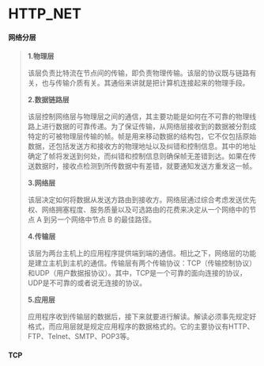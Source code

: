 # HTTP_NET

#### 网络分层

> **1.物理层**
>
> 该层负责比特流在节点间的传输，即负责物理传输。该层的协议既与链路有关，也与传输介质有关。其通俗来讲就是把计算机连接起来的物理手段。
>
> **2.数据链路层**
>
> 该层控制网络层与物理层之间的通信，其主要功能是如何在不可靠的物理线路上进行数据的可靠传递。为了保证传输，从网络层接收到的数据被分割成特定的可被物理层传输的帧。帧是用来移动数据的结构包，它不仅包括原始数据，还包括发送方和接收方的物理地址以及纠错和控制信息。其中的地址确定了帧将发送到何处，而纠错和控制信息则确保帧无差错到达。如果在传送数据时，接收点检测到所传数据中有差错，就要通知发送方重发这一帧。
>
> **3.网络层**
>
> 该层决定如何将数据从发送方路由到接收方。网络层通过综合考虑发送优先权、网络拥塞程度、服务质量以及可选路由的花费来决定从一个网络中的节点 A 到另一个网络中节点 B 的最佳路径。
>
> **4.传输层**
>
> 该层为两台主机上的应用程序提供端到端的通信。相比之下，网络层的功能是建立主机到主机的通信。传输层有两个传输协议：TCP（传输控制协议）和UDP（用户数据报协议）。其中，TCP是一个可靠的面向连接的协议，UDP是不可靠的或者说无连接的协议。
>
> **5.应用层**
>
> 应用程序收到传输层的数据后，接下来就要进行解读。解读必须事先规定好格式，而应用层就是规定应用程序的数据格式的。它的主要协议有HTTP、FTP、Telnet、SMTP、POP3等。





#### TCP

